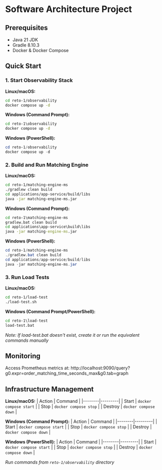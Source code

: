 # Software Architecture Project

## Prerequisites

- Java 21 JDK
- Gradle 8.10.3
- Docker & Docker Compose

## Quick Start

### 1. Start Observability Stack

**Linux/macOS:**
```bash
cd reto-1/observability
docker compose up -d
```

**Windows (Command Prompt):**
```cmd
cd reto-1\observability
docker compose up -d
```

**Windows (PowerShell):**
```powershell
cd reto-1/observability
docker compose up -d
```

### 2. Build and Run Matching Engine

**Linux/macOS:**
```bash
cd reto-1/matching-engine-ms
./gradlew clean build
cd applications/app-service/build/libs
java -jar matching-engine-ms.jar
```

**Windows (Command Prompt):**
```cmd
cd reto-1\matching-engine-ms
gradlew.bat clean build
cd applications\app-service\build\libs
java -jar matching-engine-ms.jar
```

**Windows (PowerShell):**
```powershell
cd reto-1/matching-engine-ms
./gradlew.bat clean build
cd applications/app-service/build/libs
java -jar matching-engine-ms.jar
```

### 3. Run Load Tests

**Linux/macOS:**
```bash
cd reto-1/load-test
./load-test.sh
```

**Windows (Command Prompt/PowerShell):**
```cmd
cd reto-1\load-test
load-test.bat
```
*Note: If load-test.bat doesn't exist, create it or run the equivalent commands manually*

## Monitoring

Access Prometheus metrics at: http://localhost:9090/query?g0.expr=order_matching_time_seconds_max&g0.tab=graph

## Infrastructure Management

**Linux/macOS:**
| Action | Command |
|--------|---------|
| Start | `docker compose start` |
| Stop | `docker compose stop` |
| Destroy | `docker compose down` |

**Windows (Command Prompt):**
| Action | Command |
|--------|---------|
| Start | `docker compose start` |
| Stop | `docker compose stop` |
| Destroy | `docker compose down` |

**Windows (PowerShell):**
| Action | Command |
|--------|---------|
| Start | `docker compose start` |
| Stop | `docker compose stop` |
| Destroy | `docker compose down` |

*Run commands from `reto-1/observability` directory*